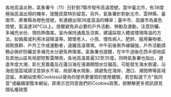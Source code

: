 各地高溫炎熱，氣象署今（11）日針對7縣市發布高溫燈號，當中臺北市，有38度極端高溫出現的機率，提醒民眾特別留意。另外，氣象署針對新北市、雲林縣、臺南市、屏東縣為橙色燈號，有連續出現36度高溫的機率；臺中市、高雄市為黃色燈號，氣溫達36°C以上。提醒避免非必要的戶外活動、勞動及運動，注意防曬、多補充水份、慎防熱傷害。室內保持通風及涼爽，建議採取人體或環境降溫的方法，如搧風或利用冰袋降溫等。關懷老人、小孩、慢性病人、肥胖、服用藥物者、弱勢族群、戶外工作或運動者，遠離高溫環境。中午前後紫外線偏強，戶外活動請務必做好防曬並多補充水分避免熱傷害。氣象署也提醒，在中午過後在西半部地區及其他山區有局部短暫雷陣雨，各地高溫普遍32至35度。同時氣象署也指出，適逢年度大潮，彰化至嘉義及花蓮沿海在漲潮期間水位偏高，可能發生海水倒灌，沿海低窪區域請注意排水不易、局部淹水現象，請避免在海岸、港口、潮間帶等區域逗留。本網站使用Cookies以便為你提供更優質的使用體驗，若您點選下方"我同意"或繼續瀏覽本網站，即表示您同意我們的Cookies政策，欲瞭解更多資訊請見隱私權政策